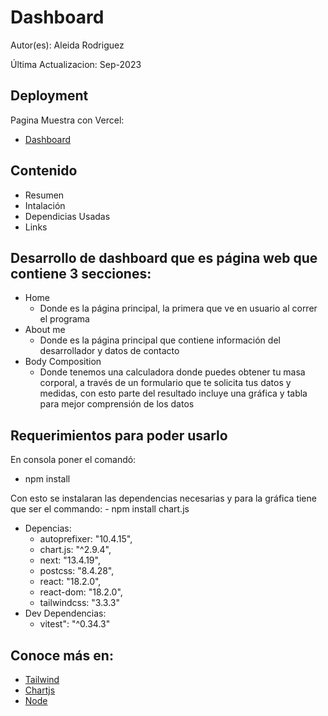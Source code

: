 ﻿# Dashboard

 Autor(es): Aleida Rodriguez
 
 Última Actualizacion: Sep-2023

## Deployment
Pagina Muestra con Vercel:
 - [Dashboard](https://practica-web-2-6y6z-git-main-aleidarodri.vercel.app/)
 

## Contenido
  - Resumen
  - Intalación
  - Dependicias Usadas
  - Links

## Desarrollo de dashboard que es página web que contiene 3 secciones:
- Home 
  - Donde es la página principal, la primera que ve en usuario al correr el programa
- About me
  - Donde es la página principal que contiene información del desarrollador y datos de contacto
- Body Composition 
  - Donde tenemos una calculadora donde puedes obtener tu masa corporal, a través de un formulario que te solicita tus datos y medidas, con esto parte del resultado incluye una gráfica y tabla para mejor comprensión de los datos
  

## Requerimientos para poder usarlo 
En consola poner el comandó:
 - npm install
   
Con esto se instalaran las dependencias necesarias y para la gráfica tiene que ser el commando:
    - npm install chart.js
- Depencias:
  - autoprefixer: "10.4.15",
  - chart.js: "^2.9.4",
  - next: "13.4.19",
  - postcss: "8.4.28",
  - react: "18.2.0",
  - react-dom: "18.2.0",
  - tailwindcss: "3.3.3"
- Dev Dependencias:
  - vitest": "^0.34.3"

## Conoce más en:
  - [Tailwind](https://tailwindcss.com/)
  - [Chartjs](https://www.chartjs.org/)
  - [Node](https://nodejs.org/es)


